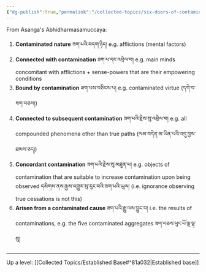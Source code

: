 ```yaml
---
{"dg-publish":true,"permalink":"/collected-topics/six-doors-of-contamination/"}
---
```


From Asanga's Abhidharmasamuccaya:
1. **Contaminated nature** ཟག་པའི་བདག་ཉིད། 
   e.g. afflictions (mental factors)
2. **Connected with contamination** ཟག་པ་དང་འབྲེལ་བ། 
   e.g. main minds concomitant with afflictions + sense-powers that are their empowering conditions
3. **Bound by contamination** ཟག་པས་བཅིངས་པ། 
   e.g. contaminated virtue (དགེ་བ་ཟག་བཅས།)
4. **Connected to subsequent contamination** ཟག་པའི་རྗེས་སུ་འབྲེལ་བ། 
   e.g. all compounded phenomena other than true paths (ལམ་བདེན་མ་ཡིན་པའི་འདུ་བྱས་ཐམས་ཅད།)
5. **Concordant contamination** ཟག་པའི་རྗེས་སུ་མཐུན་པ། 
   e.g. objects of contamination that are suitable to increase contamination upon being observed
   དམིགས་ནས་རྒྱས་འགྱུར་སུ་རུང་བའི་ཟག་པའི་ཡུལ། (i.e. ignorance observing true cessations is not this)
6. **Arisen from a contaminated cause** ཟག་པའི་རྒྱུ་ལས་བྱུང་བ།
   i.e. the results of contaminations, e.g. the five contaminated aggregates ཟག་བཅས་ཕུང་པོ་ལྔ་ལྟ་བུ།

---
Up a level: [[Collected Topics/Established Base#^81a032\|Established base]]